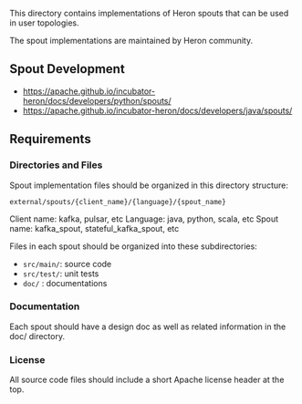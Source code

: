 <!--
    Licensed to the Apache Software Foundation (ASF) under one
    or more contributor license agreements.  See the NOTICE file
    distributed with this work for additional information
    regarding copyright ownership.  The ASF licenses this file
    to you under the Apache License, Version 2.0 (the
    "License"); you may not use this file except in compliance
    with the License.  You may obtain a copy of the License at

      http://www.apache.org/licenses/LICENSE-2.0

    Unless required by applicable law or agreed to in writing,
    software distributed under the License is distributed on an
    "AS IS" BASIS, WITHOUT WARRANTIES OR CONDITIONS OF ANY
    KIND, either express or implied.  See the License for the
    specific language governing permissions and limitations
    under the License.
-->

This directory contains implementations of Heron spouts that can be used in user topologies.

The spout implementations are maintained by Heron community.

## Spout Development

- https://apache.github.io/incubator-heron/docs/developers/python/spouts/
- https://apache.github.io/incubator-heron/docs/developers/java/spouts/


## Requirements

### Directories and Files

Spout implementation files should be organized in this directory structure:

`external/spouts/{client_name}/{language}/{spout_name}`

Client name: kafka, pulsar, etc
Language: java, python, scala, etc
Spout name: kafka_spout, stateful_kafka_spout, etc

Files in each spout should be organized into these subdirectories:

- `src/main/`: source code
- `src/test/`: unit tests
- `doc/` : documentations


### Documentation

Each spout should have a design doc as well as related information in the doc/ directory.

### License

All source code files should include a short Apache license header at the top.
